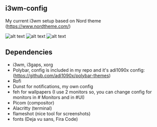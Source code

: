 ## i3wm-config
My current i3wm setup based on Nord theme (https://www.nordtheme.com/)  

![alt text](https://github.com/StodolkaLukasz/i3config/blob/main/Photos/1.png?raw=true)
![alt text](https://github.com/StodolkaLukasz/i3config/blob/main/Photos/2.png?raw=true)
![alt text](https://github.com/StodolkaLukasz/i3config/blob/main/Photos/3.png?raw=true)

## Dependencies 
 - i3wm, i3gaps, xorg
 - Polybar, config is included in my repo and it's adi1090x config: (https://github.com/adi1090x/polybar-themes) 
 - Rofi
 - Dunst for notifications, my own config
 - feh for wallpapers (I use 2 monitors so, you can change config for monitors in # Monitors and in #UI)
 - Picom (compositor)
 - Alacritty (terminal)
 - flameshot (nice tool for screenshots)
 - fonts (Deja vu sans, Fira Code)


 
